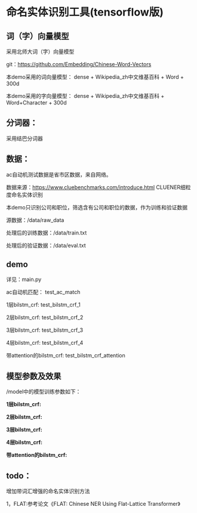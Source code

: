 # 命名实体识别工具(tensorflow版)

## 词（字）向量模型
采用北师大词（字）向量模型

git：https://github.com/Embedding/Chinese-Word-Vectors

本demo采用的词向量模型： dense + Wikipedia_zh中文维基百科 + Word + 300d

本demo采用的字向量模型： dense + Wikipedia_zh中文维基百科 + Word+Character + 300d

## 分词器：
采用结巴分词器

## 数据：
ac自动机测试数据是省市区数据，来自网络。

数据来源：https://www.cluebenchmarks.com/introduce.html  CLUENER细粒度命名实体识别

本demo只识别公司和职位，筛选含有公司和职位的数据，作为训练和验证数据

源数据：/data/raw_data

处理后的训练数据：/data/train.txt

处理后的验证数据：/data/eval.txt

## demo
详见：main.py

ac自动机匹配： test_ac_match

1层bilstm_crf: test_bilstm_crf_1

2层bilstm_crf: test_bilstm_crf_2

3层bilstm_crf: test_bilstm_crf_3

4层bilstm_crf: test_bilstm_crf_4

带attention的bilstm_crf: test_bilstm_crf_attention

## 模型参数及效果
/model中的模型训练参数如下：

**1层bilstm_crf:** 

**2层bilstm_crf:**

**3层bilstm_crf:**

**4层bilstm_crf:**

**带attention的bilstm_crf:**

## todo：
增加带词汇增强的命名实体识别方法

1，FLAT:参考论文《FLAT: Chinese NER Using Flat-Lattice Transformer》
